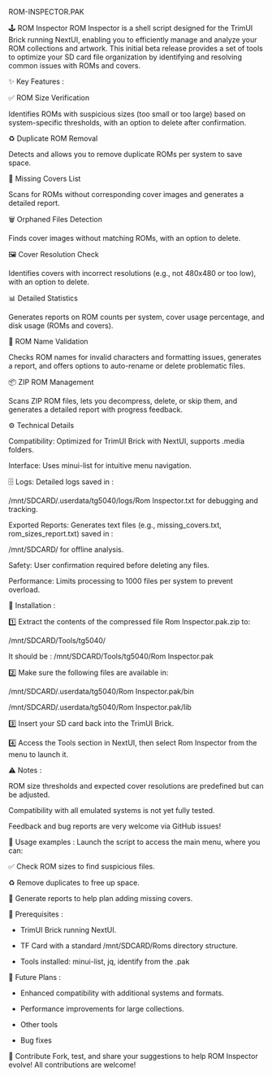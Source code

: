 ROM-INSPECTOR.PAK

🕹️ ROM Inspector
ROM Inspector is a shell script designed for the TrimUI Brick running NextUI, enabling you to efficiently manage and analyze your ROM collections and artwork.
This initial beta release provides a set of tools to optimize your SD card file organization by identifying and resolving common issues with ROMs and covers.

✨ Key Features :

✅ ROM Size Verification

Identifies ROMs with suspicious sizes (too small or too large) based on system-specific thresholds, with an option to delete after confirmation.

♻️ Duplicate ROM Removal

Detects and allows you to remove duplicate ROMs per system to save space.

📄 Missing Covers List

Scans for ROMs without corresponding cover images and generates a detailed report.

🗑️ Orphaned Files Detection

Finds cover images without matching ROMs, with an option to delete.

🖼️ Cover Resolution Check

Identifies covers with incorrect resolutions (e.g., not 480x480 or too low), with an option to delete.

📊 Detailed Statistics

Generates reports on ROM counts per system, cover usage percentage, and disk usage (ROMs and covers).

📝 ROM Name Validation

Checks ROM names for invalid characters and formatting issues, generates a report, and offers options to auto-rename or delete problematic files.

📦 ZIP ROM Management

Scans ZIP ROM files, lets you decompress, delete, or skip them, and generates a detailed report with progress feedback.

⚙️ Technical Details

Compatibility: Optimized for TrimUI Brick with NextUI, supports .media folders.

Interface: Uses minui-list for intuitive menu navigation.

🗄️ Logs: Detailed logs saved in :

/mnt/SDCARD/.userdata/tg5040/logs/Rom Inspector.txt for debugging and tracking.

Exported Reports: Generates text files (e.g., missing_covers.txt, rom_sizes_report.txt) saved in :

/mnt/SDCARD/ for offline analysis.

Safety: User confirmation required before deleting any files.

Performance: Limits processing to 1000 files per system to prevent overload.

💾 Installation :

1️⃣ Extract the contents of the compressed file Rom Inspector.pak.zip to:

/mnt/SDCARD/Tools/tg5040/

It should be : /mnt/SDCARD/Tools/tg5040/Rom Inspector.pak

2️⃣ Make sure the following files are available in:

/mnt/SDCARD/.userdata/tg5040/Rom Inspector.pak/bin

/mnt/SDCARD/.userdata/tg5040/Rom Inspector.pak/lib

3️⃣ Insert your SD card back into the TrimUI Brick.

4️⃣ Access the Tools section in NextUI, then select Rom Inspector from the menu to launch it.

⚠️  Notes :

ROM size thresholds and expected cover resolutions are predefined but can be adjusted.

Compatibility with all emulated systems is not yet fully tested.

Feedback and bug reports are very welcome via GitHub issues!

🚀 Usage examples :
Launch the script to access the main menu, where you can:

✅ Check ROM sizes to find suspicious files.

♻️ Remove duplicates to free up space.

📝 Generate reports to help plan adding missing covers.

📌 Prerequisites :
- TrimUI Brick running NextUI.

- TF Card with a standard /mnt/SDCARD/Roms directory structure.

- Tools installed: minui-list, jq, identify from the .pak

🔮 Future Plans :
- Enhanced compatibility with additional systems and formats.

- Performance improvements for large collections.

- Other tools

- Bug fixes

🤝 Contribute
Fork, test, and share your suggestions to help ROM Inspector evolve!
All contributions are welcome!
